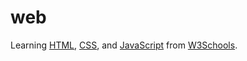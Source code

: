 # web

Learning [HTML][1], [CSS][2], and [JavaScript][3] from [W3Schools][0].


[0]: https://www.w3schools.com/
[1]: https://www.w3schools.com/html/
[2]: https://www.w3schools.com/css/
[3]: https://www.w3schools.com/js/
